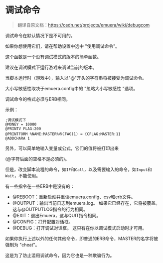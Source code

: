 # 调试命令

> 翻译自原文档：https://osdn.net/projects/emuera/wiki/debugcom

调试命令在默认情况下是不可用的。

如果你想使用它们，请在帮助设置中选中 "使用调试命令"。

这个函数是一个没有调试模式的版本的简单函数。

建议在调试模式下运行游戏来调试当前的版本。

当脚本运行时（游戏中），输入以"@"开头的字符串将被接受为调试命令。

大小写敏感性取决于emuera.config中的 "忽略大小写敏感性 "选项。

调试命令的格式必须与ERB相同。

示例：

```
;调试模式下
@MONEY = 10000
@PRINTV FLAG:200
@PRINTFORM %NAME:MASTER%のCFAG(1) = {CFLAG:MASTER:1}
@ADDCHARA 1
```

另外，可以简单地输入变量或公式，它们的值将被打印出来

(@字符后面的空格不是必须的)。

但是，改变脚本流程的命令，如`IF`和`Call`，以及需要输入的命令，如`Input`和`Wait`，不能使用。

有一些指令在一些ERB中是没有的：

- @REBOOT：重新启动并重读emuera.config、csv和erb文件。
- @OUTPUT：输出当前日志到emuera.log。 如果它已经存在，它将被覆盖。这与@OUTPUTLOG指令的行为相同。
- @EXIT：退出Emuera，这与QUIT指令相同。
- @CONFIG：打开配置对话框。
- @DEBUG：打开调试对话框。 这只有在你以调试模式启动时才可用。

如果你执行上述以外的任何其他命令，即普通的ERB命令，MASTER的名字将被强制为 "cheat"。

这是为了防止滥用调试命令，因为它也是一种欺骗行为。


